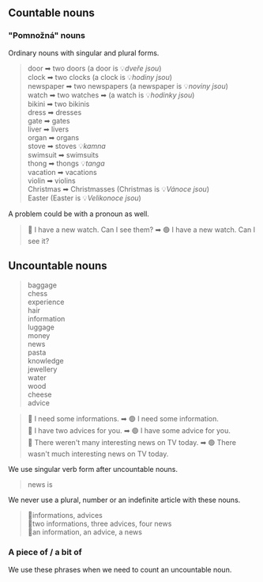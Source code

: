 ## Countable nouns

### "Pomnožná" nouns

Ordinary nouns with singular and plural forms.

> door ➡ two doors (a door is 💡*dveře jsou*) <br/>
> clock ➡ two clocks (a clock is 💡*hodiny jsou*) <br/>
> newspaper ➡ two newspapers (a newspaper is 💡*noviny jsou*) <br/>
> watch ➡ two watches ➡ (a watch is 💡*hodinky jsou*) <br/>
> bikini ➡ two bikinis <br/>
> dress ➡ dresses <br/>
> gate ➡ gates <br/>
> liver ➡ livers <br/>
> organ ➡ organs <br/>
> stove ➡ stoves 💡*kamna* <br/>
> swimsuit ➡ swimsuits <br/>
> thong ➡ thongs 💡*tanga* <br/>
> vacation ➡ vacations <br/>
> violin ➡ violins <br/>
> Christmas ➡ Christmasses (Christmas is 💡*Vánoce jsou*) <br/>
> Easter (Easter is 💡*Velikonoce jsou*) <br/>

A problem could be with a pronoun as well.

> 🔴 I have a new watch. Can I see them? ➡ 🟢 I have a new watch. Can I see it?

## Uncountable nouns

> baggage <br/>
> chess <br/>
> experience <br/>
> hair <br/>
> information <br/>
> luggage <br/>
> money <br/>
> news <br/>
> pasta <br/>
> knowledge <br/>
> jewellery <br/>
> water <br/>
> wood <br/>
> cheese <br/>
> advice <br/>

> 🔴 I need some informations. ➡ 🟢 I need some information. <br/>
> 🔴 I have two advices for you. ➡ 🟢 I have some advice for you. <br/>
> 🔴 There weren't many interesting news on TV today. ➡ 🟢 There wasn't much interesting news on TV today. <br/>

We use singular verb form after uncountable nouns.

> news is

We never use a plural, number or an indefinite article with these nouns.

> 🔴informations, advices <br/>
> 🔴two informations, three advices, four news <br/>
> 🔴an information, an advice, a news <br/>

### A piece of / a bit of

We use these phrases when we need to count an uncountable noun.


